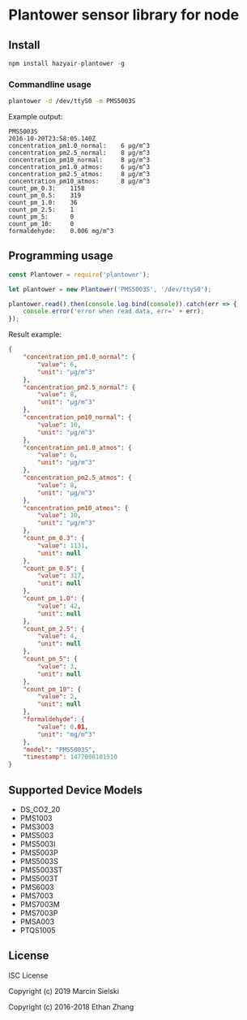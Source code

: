 # Plantower sensor library for node

## Install

```javascript
npm install hazyair-plantower -g
```

### Commandline usage

```bash
plantower -d /dev/ttyS0 -m PMS5003S
```

Example output:
```
PMS5003S
2016-10-20T23:58:05.140Z
concentration_pm1.0_normal:    6 µg/m^3
concentration_pm2.5_normal:    8 µg/m^3
concentration_pm10_normal:     8 µg/m^3
concentration_pm1.0_atmos:     6 µg/m^3
concentration_pm2.5_atmos:     8 µg/m^3
concentration_pm10_atmos:      8 µg/m^3
count_pm_0.3:    1158
count_pm_0.5:    319
count_pm_1.0:    36
count_pm_2.5:    1
count_pm_5:      0
count_pm_10:     0
formaldehyde:    0.006 mg/m^3
```

## Programming usage

```javascript
const Plantower = require('plantower');

let plantower = new Plantower('PMS5003S', '/dev/ttyS0');

plantower.read().then(console.log.bind(console)).catch(err => {
    console.error('error when read data, err=' + err);
});
```

Result example:

```json
{
    "concentration_pm1.0_normal": {
        "value": 6,
        "unit": "µg/m^3"
    },
    "concentration_pm2.5_normal": {
        "value": 8,
        "unit": "µg/m^3"
    },
    "concentration_pm10_normal": {
        "value": 10,
        "unit": "µg/m^3"
    },
    "concentration_pm1.0_atmos": {
        "value": 6,
        "unit": "µg/m^3"
    },
    "concentration_pm2.5_atmos": {
        "value": 8,
        "unit": "µg/m^3"
    },
    "concentration_pm10_atmos": {
        "value": 10,
        "unit": "µg/m^3"
    },
    "count_pm_0.3": {
        "value": 1131,
        "unit": null
    },
    "count_pm_0.5": {
        "value": 317,
        "unit": null
    },
    "count_pm_1.0": {
        "value": 42,
        "unit": null
    },
    "count_pm_2.5": {
        "value": 4,
        "unit": null
    },
    "count_pm_5": {
        "value": 3,
        "unit": null
    },
    "count_pm_10": {
        "value": 2,
        "unit": null
    },
    "formaldehyde": {
        "value": 0.01,
        "unit": "mg/m^3"
    },
    "model": "PMS5003S",
    "timestamp": 1477008101510
}
```

## Supported Device Models

* DS_CO2_20
* PMS1003
* PMS3003
* PMS5003
* PMS5003I
* PMS5003P
* PMS5003S
* PMS5003ST
* PMS5003T
* PMS6003
* PMS7003
* PMS7003M
* PMS7003P
* PMSA003
* PTQS1005

## License

ISC License

Copyright (c) 2019 Marcin Sielski

Copyright (c) 2016-2018 Ethan Zhang
